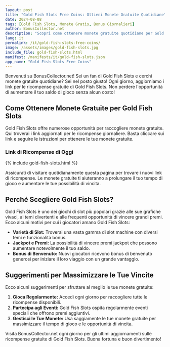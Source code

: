 ```yaml
---
layout: post
title: "Gold Fish Slots Free Coins: Ottieni Monete Gratuite Quotidiane"
date: 2024-08-08
tags: [Gold Fish Slots, Monete Gratis, Bonus Giornalieri]
author: BonusCollector.net
description: "Scopri come ottenere monete gratuite quotidiane per Gold Fish Slots. Aggiorniamo i link delle ricompense ogni giorno!"
lang: it
permalink: /it/gold-fish-slots-free-coins/
image: /assets/images/gold-fish-slots.jpg
include_file: gold-fish-slots.html
manifest: /manifests/it/gold-fish-slots.json
app_name: "Gold Fish Slots Free Coins"
---
```


Benvenuti su BonusCollector.net! Sei un fan di Gold Fish Slots e cerchi monete gratuite quotidiane? Sei nel posto giusto! Ogni giorno, aggiorniamo i link per le ricompense gratuite di Gold Fish Slots. Non perdere l'opportunità di aumentare il tuo saldo di gioco senza alcun costo!

## Come Ottenere Monete Gratuite per Gold Fish Slots

Gold Fish Slots offre numerose opportunità per raccogliere monete gratuite. Qui troverai i link aggiornati per le ricompense giornaliere. Basta cliccare sui link e seguire le istruzioni per ottenere le tue monete gratuite.

### Link di Ricompense di Oggi

{% include gold-fish-slots.html %}

Assicurati di visitare quotidianamente questa pagina per trovare i nuovi link di ricompense. Le monete gratuite ti aiuteranno a prolungare il tuo tempo di gioco e aumentare le tue possibilità di vincita.

## Perché Scegliere Gold Fish Slots?

Gold Fish Slots è uno dei giochi di slot più popolari grazie alle sue grafiche vivaci, ai temi divertenti e alle frequenti opportunità di vincere grandi premi. Ecco alcuni motivi per cui i giocatori amano Gold Fish Slots:

- **Varietà di Slot:** Troverai una vasta gamma di slot machine con diversi temi e funzionalità bonus.
- **Jackpot e Premi:** La possibilità di vincere premi jackpot che possono aumentare notevolmente il tuo saldo.
- **Bonus di Benvenuto:** Nuovi giocatori ricevono bonus di benvenuto generosi per iniziare il loro viaggio con un grande vantaggio.

## Suggerimenti per Massimizzare le Tue Vincite

Ecco alcuni suggerimenti per sfruttare al meglio le tue monete gratuite:

1. **Gioca Regolarmente:** Accedi ogni giorno per raccogliere tutte le ricompense disponibili.
2. **Partecipa agli Eventi:** Gold Fish Slots ospita regolarmente eventi speciali che offrono premi aggiuntivi.
3. **Gestisci le Tue Monete:** Usa saggiamente le tue monete gratuite per massimizzare il tempo di gioco e le opportunità di vincita.

Visita BonusCollector.net ogni giorno per gli ultimi aggiornamenti sulle ricompense gratuite di Gold Fish Slots. Buona fortuna e buon divertimento!
